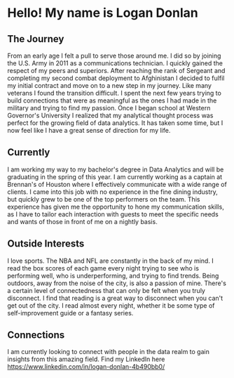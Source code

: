 # Hello! My name is Logan Donlan

## The Journey
From an early age I felt a pull to serve those around me. I did so by joining the U.S. Army in 2011 as a communications technician. I quickly gained the respect of my peers and superiors. After reaching the rank of Sergeant and completing my second combat deployment to Afghinistan I decided to fulfil my initial contract and move on to a new step in my journey. Like many veterans I found the transition difficult. I spent the next few years trying to build connections that were as meaningful as the ones I had made in the military and trying to find my passion. Once I began school at Western Governor's University I realized that my analytical thought process was perfect for the growing field of data analytics. It has taken some time, but I now feel like I have a great sense of direction for my life.

## Currently
I am working my way to my bachelor's degree in Data Analytics and will be graduating in the spring of this year. I am currently working as a captain at Brennan's of Houston where I effectively communicate with a wide range of clients. I came into this job with no experience in the fine dining industry, but quickly grew to be one of the top performers on the team. This experience has given me the opportunity to hone my communication skills, as I have to tailor each interaction with guests to meet the specific needs and wants of those in front of me on a nightly basis. 

## Outside Interests
I love sports. The NBA and NFL are constantly in the back of my mind. I read the box scores of each game every night trying to see who is performing well, who is underperforming, and trying to find trends. Being outdoors, away from the noise of the city, is also a passion of mine. There's a certain level of connectedness that can only be felt when you truly disconnect. I find that reading is a great way to disconnect when you can't get out of the city. I read almost every night, whether it be some type of self-improvement guide or a fantasy series. 

## Connections
I am currently looking to connect with people in the data realm to gain insights from this amazing field. Find my LinkedIn here https://www.linkedin.com/in/logan-donlan-4b490bb0/

